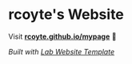 
# rcoyte's Website

Visit **[rcoyte.github.io/mypage](https://rcoyte.github.io/mypage)** 🚀

_Built with [Lab Website Template](https://greene-lab.gitbook.io/lab-website-template-docs)_

